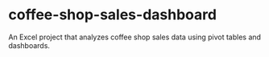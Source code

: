 # coffee-shop-sales-dashboard
 An Excel project that analyzes coffee shop sales data using pivot tables and dashboards.
